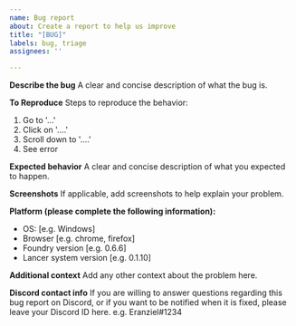 ```yaml
---
name: Bug report
about: Create a report to help us improve
title: "[BUG]"
labels: bug, triage
assignees: ''

---
```


**Describe the bug**
A clear and concise description of what the bug is.

**To Reproduce**
Steps to reproduce the behavior:
1. Go to '...'
2. Click on '....'
3. Scroll down to '....'
4. See error

**Expected behavior**
A clear and concise description of what you expected to happen.

**Screenshots**
If applicable, add screenshots to help explain your problem.

**Platform (please complete the following information):**
 - OS: [e.g. Windows]
 - Browser [e.g. chrome, firefox]
 - Foundry version [e.g. 0.6.6]
 - Lancer system version [e.g. 0.1.10]

**Additional context**
Add any other context about the problem here.

**Discord contact info**
If you are willing to answer questions regarding this bug report on Discord, or if you want to be notified when it is fixed, please leave your Discord ID here.
e.g. Eranziel#1234
